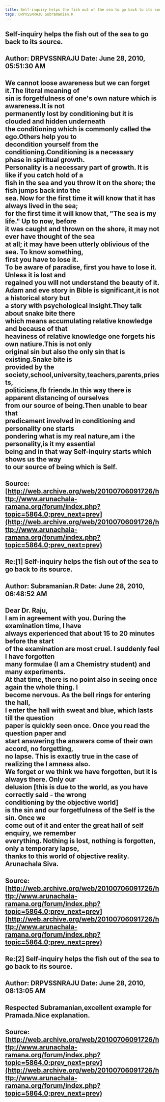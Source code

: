 ```yaml
--- 
title: Self-inquiry helps the fish out of the sea to go back to its source-   
tags: DRPVSSNRAJU Subramanian.R  
---  
```

## Self-inquiry helps the fish out of the sea to go back to its source.  
Author: DRPVSSNRAJU         Date: June 28, 2010, 05:51:30 AM  
---  
We cannot loose awareness but we can forget it.The literal meaning of   
sin is forgetfulness of one's own nature which is awareness.It is not   
permanently lost by conditioning but it is clouded and hidden underneath   
the conditioning which is commonly called the ego.Others help you to   
decondition yourself from the conditioning.Conditioning is a necessary   
phase in spiritual growth.   
Personality is a necessary part of growth. It is like if you catch hold of a  
fish in the sea and you throw it on the shore; the fish jumps back into the  
sea. Now for the first time it will know that it has always lived in the sea;  
for the first time it will know that, "The sea is my life." Up to now, before  
it was caught and thrown on the shore, it may not ever have thought of the sea  
at all; it may have been utterly oblivious of the sea. To know something,  
first you have to lose it.   
To be aware of paradise, first you have to lose it. Unless it is lost and  
regained you will not understand the beauty of it.   
Adam and eve story in Bible is significant,it is not a historical story but   
a story with psychological insight.They talk about snake bite there   
which means accumulating relative knowledge and because of that   
heaviness of relative knowledge one forgets his own natiure.This is not only  
original sin but also the only sin that is existing.Snake bite is   
provided by the society,school,university,teachers,parents,priests,   
politicians,fb friends.In this way there is apparent distancing of ourselves  
from our source of being.Then unable to bear that   
predicament involved in conditioning and personality one starts   
pondering what is my real nature,am i the personality,is it my essential   
being and in that way Self-inquiry starts which shows us the way   
to our source of being which is Self.
 ---  
Source:[http://web.archive.org/web/20100706091726/http://www.arunachala-ramana.org/forum/index.php?topic=5864.0;prev_next=prev](http://web.archive.org/web/20100706091726/http://www.arunachala-ramana.org/forum/index.php?topic=5864.0;prev_next=prev)   
---  

## Re:[1] Self-inquiry helps the fish out of the sea to go back to its source.  
Author: Subramanian.R       Date: June 28, 2010, 06:48:52 AM  
---  
Dear Dr. Raju,   
I am in agreement with you. During the examination time, I have   
always experienced that about 15 to 20 minutes before the start   
of the examination are most cruel. I suddenly feel I have forgotten   
many formulae (I am a Chemistry student) and many experiments.   
At that time, there is no point also in seeing once again the whole thing. I  
become nervous. As the bell rings for entering the hall,   
I enter the hall with sweat and blue, which lasts till the question   
paper is quickly seen once. Once you read the question paper and   
start answering the answers come of their own accord, no forgetting,   
no lapse. This is exactly true in the case of realizing the I amness also.  
We forget or we think we have forgotten, but it is always there. Only our  
delusion [this is due to the world, as you have correctly said - the wrong  
conditioning by the objective world]   
is the sin and our forgetfulness of the Self is the sin. Once we   
come out of it and enter the great hall of self enquiry, we remember  
everything. Nothing is lost, nothing is forgotten, only a temporary lapse,  
thanks to this world of objective reality.   
Arunachala Siva.
 ---  
Source:[http://web.archive.org/web/20100706091726/http://www.arunachala-ramana.org/forum/index.php?topic=5864.0;prev_next=prev](http://web.archive.org/web/20100706091726/http://www.arunachala-ramana.org/forum/index.php?topic=5864.0;prev_next=prev)   
---  

## Re:[2] Self-inquiry helps the fish out of the sea to go back to its source.  
Author: DRPVSSNRAJU         Date: June 28, 2010, 08:13:05 AM  
---  
Respected Subramanian,excellent example for Pramada.Nice explanation.
 ---  
Source:[http://web.archive.org/web/20100706091726/http://www.arunachala-ramana.org/forum/index.php?topic=5864.0;prev_next=prev](http://web.archive.org/web/20100706091726/http://www.arunachala-ramana.org/forum/index.php?topic=5864.0;prev_next=prev)   
---  

